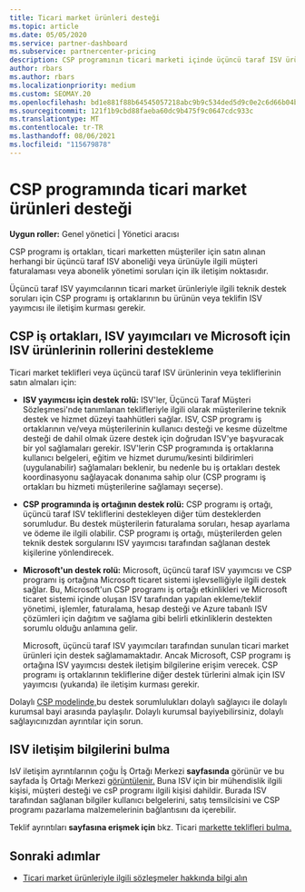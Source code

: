 ```yaml
---
title: Ticari market ürünleri desteği
ms.topic: article
ms.date: 05/05/2020
ms.service: partner-dashboard
ms.subservice: partnercenter-pricing
description: CSP programının ticari marketi içinde üçüncü taraf ISV ürünleri veya abonelikleri için destek hakkında bilgi edinin.
author: rbars
ms.author: rbars
ms.localizationpriority: medium
ms.custom: SEOMAY.20
ms.openlocfilehash: bd1e881f88b64545057218abc9b9c534ded5d9c0e2c6d66b04b3b2189c8ac412
ms.sourcegitcommit: 121f1b9cbd88faeba60dc9b475f9c0647cdc933c
ms.translationtype: MT
ms.contentlocale: tr-TR
ms.lasthandoff: 08/06/2021
ms.locfileid: "115679878"
---
```

# <a name="support-for-commercial-marketplace-products-in-the-csp-program"></a>CSP programında ticari market ürünleri desteği


**Uygun roller:** Genel yönetici | Yönetici aracısı

CSP programı iş ortakları, ticari marketten müşteriler için satın alınan herhangi bir üçüncü taraf ISV aboneliği veya ürünüyle ilgili müşteri faturalaması veya abonelik yönetimi soruları için ilk iletişim noktasıdır.

Üçüncü taraf ISV yayımcılarının ticari market ürünleriyle ilgili teknik destek soruları için CSP programı iş ortaklarının bu ürünün veya teklifin ISV yayımcısı ile iletişim kurması gerekir.

## <a name="support-roles-of-isv-products-for-csp-partners-isv-publishers-and-microsoft"></a>CSP iş ortakları, ISV yayımcıları ve Microsoft için ISV ürünlerinin rollerini destekleme

Ticari market teklifleri veya üçüncü taraf ISV ürünlerinin veya tekliflerinin satın almaları için:

- **ISV yayımcısı için destek rolü:** ISV'ler, Üçüncü Taraf Müşteri Sözleşmesi'nde tanımlanan teklifleriyle ilgili olarak müşterilerine teknik destek ve hizmet düzeyi taahhütleri sağlar. ISV, CSP programı iş ortaklarının ve/veya müşterilerinin kullanıcı desteği ve kesme düzeltme desteği de dahil olmak üzere destek için doğrudan ISV'ye başvuracak bir yol sağlamaları gerekir. ISV'lerin CSP programında iş ortaklarına kullanıcı belgeleri, eğitim ve hizmet durumu/kesinti bildirimleri (uygulanabilir) sağlamaları beklenir, bu nedenle bu iş ortakları destek koordinasyonu sağlayacak donanıma sahip olur (CSP programı iş ortakları bu hizmeti müşterilerine sağlamayı seçerse).

- **CSP programında iş ortağının destek rolü:** CSP programı iş ortağı, üçüncü taraf ISV tekliflerini destekleyen diğer tüm desteklerden sorumludur. Bu destek müşterilerin faturalama soruları, hesap ayarlama ve ödeme ile ilgili olabilir. CSP programı iş ortağı, müşterilerden gelen teknik destek sorgularını ISV yayımcısı tarafından sağlanan destek kişilerine yönlendirecek.

- **Microsoft'un destek rolü:** Microsoft, üçüncü taraf ISV yayımcısı ve CSP programı iş ortağına Microsoft ticaret sistemi işlevselliğiyle ilgili destek sağlar. Bu, Microsoft'un CSP programı iş ortağı etkinlikleri ve Microsoft ticaret sistemi içinde oluşan ISV tarafından yapılan ekleme/teklif yönetimi, işlemler, faturalama, hesap desteği ve Azure tabanlı ISV çözümleri için dağıtım ve sağlama gibi belirli etkinliklerin destekten sorumlu olduğu anlamına gelir.

    Microsoft, üçüncü taraf ISV yayımcıları tarafından sunulan ticari market ürünleri için destek sağlamamaktadır. Ancak Microsoft, CSP programı iş ortağına ISV yayımcısı destek iletişim bilgilerine erişim verecek. CSP programı iş ortaklarının tekliflerine diğer destek türlerini almak için ISV yayımcısı (yukarıda) ile iletişim kurması gerekir.

Dolaylı [CSP modelinde,](csp-overview.md#indirect-model)bu destek sorumlulukları dolaylı sağlayıcı ile dolaylı kurumsal bayi arasında paylaşılır. Dolaylı kurumsal bayiyebilirsiniz, dolaylı sağlayıcınızdan ayrıntılar için sorun.

## <a name="how-to-find-isv-contact-information"></a>ISV iletişim bilgilerini bulma

IsV iletişim ayrıntılarının çoğu İş Ortağı Merkezi **sayfasında** görünür ve bu sayfada İş Ortağı Merkezi [görüntülenir.](https://partner.microsoft.com/dashboard) Buna ISV için bir mühendislik ilgili kişisi, müşteri desteği ve csP programı ilgili kişisi dahildir. Burada ISV tarafından sağlanan bilgiler kullanıcı belgelerini, satış temsilcisini ve CSP programı pazarlama malzemelerinin bağlantısını da içerebilir.

Teklif ayrıntıları **sayfasına erişmek için** bkz. Ticari [markette teklifleri bulma.](csp-commercial-marketplace-discover.md#view-marketplace-offers-in-partner-center)

## <a name="next-steps"></a>Sonraki adımlar

- [Ticari market ürünleriyle ilgili sözleşmeler hakkında bilgi alın](csp-commercial-marketplace-contracting.md)
